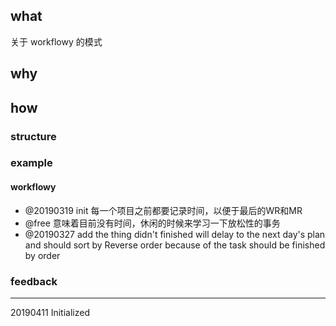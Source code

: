 ## what

关于 workflowy 的模式

## why

## how

### structure

### example

#### workflowy

- @20190319 init  每一个项目之前都要记录时间，以便于最后的WR和MR
- @free 意味着目前没有时间，休闲的时候来学习一下放松性的事务
- @20190327 add the thing didn't finished will delay to the next day's plan and should sort by Reverse order because of the task should be finished by order

### feedback

------

20190411 Initialized



